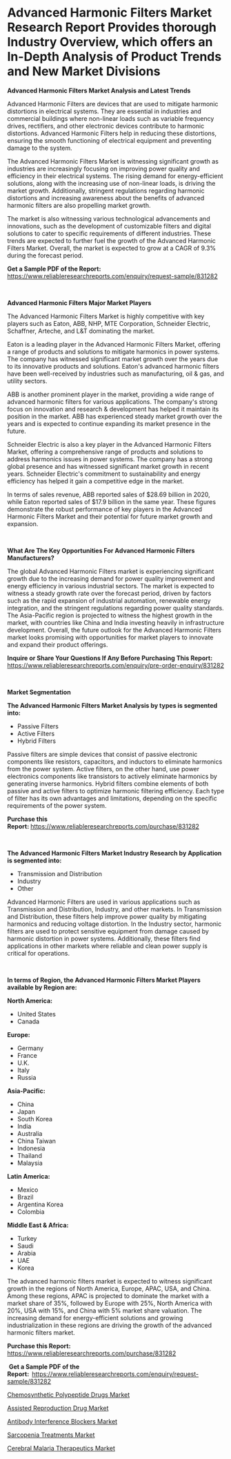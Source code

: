 <p><h1>Advanced Harmonic Filters Market Research Report Provides thorough Industry Overview, which offers an In-Depth Analysis of Product Trends and New Market Divisions</h1></p><p><strong>Advanced Harmonic Filters Market Analysis and Latest Trends</strong></p>
<p><p>Advanced Harmonic Filters are devices that are used to mitigate harmonic distortions in electrical systems. They are essential in industries and commercial buildings where non-linear loads such as variable frequency drives, rectifiers, and other electronic devices contribute to harmonic distortions. Advanced Harmonic Filters help in reducing these distortions, ensuring the smooth functioning of electrical equipment and preventing damage to the system.</p><p>The Advanced Harmonic Filters Market is witnessing significant growth as industries are increasingly focusing on improving power quality and efficiency in their electrical systems. The rising demand for energy-efficient solutions, along with the increasing use of non-linear loads, is driving the market growth. Additionally, stringent regulations regarding harmonic distortions and increasing awareness about the benefits of advanced harmonic filters are also propelling market growth.</p><p>The market is also witnessing various technological advancements and innovations, such as the development of customizable filters and digital solutions to cater to specific requirements of different industries. These trends are expected to further fuel the growth of the Advanced Harmonic Filters Market. Overall, the market is expected to grow at a CAGR of 9.3% during the forecast period.</p></p>
<p><strong>Get a Sample PDF of the Report:&nbsp;</strong> <a href="https://www.reliableresearchreports.com/enquiry/request-sample/831282">https://www.reliableresearchreports.com/enquiry/request-sample/831282</a></p>
<p>&nbsp;</p>
<p><strong>Advanced Harmonic Filters Major Market Players</strong></p>
<p><p>The Advanced Harmonic Filters Market is highly competitive with key players such as Eaton, ABB, NHP, MTE Corporation, Schneider Electric, Schaffner, Arteche, and L&T dominating the market. </p><p>Eaton is a leading player in the Advanced Harmonic Filters Market, offering a range of products and solutions to mitigate harmonics in power systems. The company has witnessed significant market growth over the years due to its innovative products and solutions. Eaton's advanced harmonic filters have been well-received by industries such as manufacturing, oil & gas, and utility sectors. </p><p>ABB is another prominent player in the market, providing a wide range of advanced harmonic filters for various applications. The company's strong focus on innovation and research & development has helped it maintain its position in the market. ABB has experienced steady market growth over the years and is expected to continue expanding its market presence in the future.</p><p>Schneider Electric is also a key player in the Advanced Harmonic Filters Market, offering a comprehensive range of products and solutions to address harmonics issues in power systems. The company has a strong global presence and has witnessed significant market growth in recent years. Schneider Electric's commitment to sustainability and energy efficiency has helped it gain a competitive edge in the market.</p><p>In terms of sales revenue, ABB reported sales of $28.69 billion in 2020, while Eaton reported sales of $17.9 billion in the same year. These figures demonstrate the robust performance of key players in the Advanced Harmonic Filters Market and their potential for future market growth and expansion.</p></p>
<p>&nbsp;</p>
<p><strong>What Are The Key Opportunities For Advanced Harmonic Filters Manufacturers?</strong></p>
<p><p>The global Advanced Harmonic Filters market is experiencing significant growth due to the increasing demand for power quality improvement and energy efficiency in various industrial sectors. The market is expected to witness a steady growth rate over the forecast period, driven by factors such as the rapid expansion of industrial automation, renewable energy integration, and the stringent regulations regarding power quality standards. The Asia-Pacific region is projected to witness the highest growth in the market, with countries like China and India investing heavily in infrastructure development. Overall, the future outlook for the Advanced Harmonic Filters market looks promising with opportunities for market players to innovate and expand their product offerings.</p></p>
<p><strong>Inquire or Share Your Questions If Any Before Purchasing This Report:</strong> <a href="https://www.reliableresearchreports.com/enquiry/pre-order-enquiry/831282">https://www.reliableresearchreports.com/enquiry/pre-order-enquiry/831282</a></p>
<p>&nbsp;</p>
<p><strong>Market Segmentation</strong></p>
<p><strong>The Advanced Harmonic Filters Market Analysis by types is segmented into:</strong></p>
<p><ul><li>Passive Filters</li><li>Active Filters</li><li>Hybrid Filters</li></ul></p>
<p><p>Passive filters are simple devices that consist of passive electronic components like resistors, capacitors, and inductors to eliminate harmonics from the power system. Active filters, on the other hand, use power electronics components like transistors to actively eliminate harmonics by generating inverse harmonics. Hybrid filters combine elements of both passive and active filters to optimize harmonic filtering efficiency. Each type of filter has its own advantages and limitations, depending on the specific requirements of the power system.</p></p>
<p><strong>Purchase this Report:&nbsp;</strong><a href="https://www.reliableresearchreports.com/purchase/831282">https://www.reliableresearchreports.com/purchase/831282</a></p>
<p>&nbsp;</p>
<p><strong>The Advanced Harmonic Filters Market Industry Research by Application is segmented into:</strong></p>
<p><ul><li>Transmission and Distribution</li><li>Industry</li><li>Other</li></ul></p>
<p><p>Advanced Harmonic Filters are used in various applications such as Transmission and Distribution, Industry, and other markets. In Transmission and Distribution, these filters help improve power quality by mitigating harmonics and reducing voltage distortion. In the Industry sector, harmonic filters are used to protect sensitive equipment from damage caused by harmonic distortion in power systems. Additionally, these filters find applications in other markets where reliable and clean power supply is critical for operations.</p></p>
<p>&nbsp;</p>
<p><strong>In terms of Region, the Advanced Harmonic Filters Market Players available by Region are:</strong></p>
<p>
    <p> <strong> North America: </strong>
        <ul>
            <li>United States</li>
            <li>Canada</li>
        </ul>
        </p> 
    <p> <strong> Europe: </strong>
        <ul>
            <li>Germany</li>
            <li>France</li>
            <li>U.K.</li>
            <li>Italy</li>
            <li>Russia</li>
        </ul>
        </p> 
    <p> <strong> Asia-Pacific: </strong>
        <ul>
            <li>China</li>
            <li>Japan</li>
            <li>South Korea</li>
            <li>India</li>
            <li>Australia</li>
            <li>China Taiwan</li>
            <li>Indonesia</li>
            <li>Thailand</li>
            <li>Malaysia</li>
        </ul>
        </p> 
    <p> <strong> Latin America: </strong>
        <ul>
            <li>Mexico</li>
            <li>Brazil</li>
            <li>Argentina Korea</li>
            <li>Colombia</li>
        </ul>
        </p> 
    <p> <strong> Middle East & Africa: </strong>
        <ul>
            <li>Turkey</li>
            <li>Saudi</li>
            <li>Arabia</li>
            <li>UAE</li>
            <li>Korea</li>
        </ul>
    </p>
    </p>
<p><p>The advanced harmonic filters market is expected to witness significant growth in the regions of North America, Europe, APAC, USA, and China. Among these regions, APAC is projected to dominate the market with a market share of 35%, followed by Europe with 25%, North America with 20%, USA with 15%, and China with 5% market share valuation. The increasing demand for energy-efficient solutions and growing industrialization in these regions are driving the growth of the advanced harmonic filters market.</p></p>
<p><strong>Purchase this Report: </strong><a href="https://www.reliableresearchreports.com/purchase/831282">https://www.reliableresearchreports.com/purchase/831282</a></p>
<p>&nbsp;<strong>Get a Sample PDF of the Report:&nbsp;&nbsp;</strong><a href="https://www.reliableresearchreports.com/enquiry/request-sample/831282">https://www.reliableresearchreports.com/enquiry/request-sample/831282</a></p>
<p><strong></strong></p>
<p><p><a href="https://medium.com/@carolclarkson766/chemosynthetic-polypeptide-drugs-market-insight-market-trends-growth-forecasted-from-2024-to-8f44edbaa59e">Chemosynthetic Polypeptide Drugs Market</a></p><p><a href="https://medium.com/@donaldortega4f/assisted-reproduction-drug-market-insight-market-trends-growth-forecasted-from-2024-to-2031-a39a19cf0eb8">Assisted Reproduction Drug Market</a></p><p><a href="https://medium.com/@williambatz35/antibody-interference-blockers-market-analysis-and-sze-forecasted-for-period-from-2024-to-2031-6617f3c63c36">Antibody Interference Blockers Market</a></p><p><a href="https://medium.com/@jhonwin654/sarcopenia-treatments-market-size-market-outlook-and-market-forecast-2024-to-2031-fc7cd069b6f4">Sarcopenia Treatments Market</a></p><p><a href="https://medium.com/@carolclarkson766/cerebral-malaria-therapeutics-market-analysis-and-sze-forecasted-for-period-from-2024-to-2031-afbdfda42ba8">Cerebral Malaria Therapeutics Market</a></p></p>